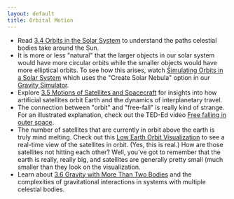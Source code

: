 ```yaml
---
layout: default
title: Orbital Motion
---
```


- Read [3.4 Orbits in the Solar System](https://openstax.org/books/astronomy-2e/pages/3-4-orbits-in-the-solar-system) to understand the paths celestial bodies take around the Sun.
- It is more or less "natural" that the larger objects in our solar system would have more circular orbits while the smaller objects would have more elliptical orbits. To see how this arises, watch [Simulating Orbits in a Solar System](https://youtu.be/vFX2cz854DU) which uses the "Create Solar Nebula" option in our [Gravity Simulator](https://www.andrewvh.com/kepler).
- Explore [3.5 Motions of Satellites and Spacecraft](https://openstax.org/books/astronomy-2e/pages/3-5-motions-of-satellites-and-spacecraft) for insights into how artificial satellites orbit Earth and the dynamics of interplanetary travel.
- The connection between "orbit" and "free-fall" is really kind of strange. For an illustrated explanation, check out the TED-Ed video [Free falling in outer space](https://youtu.be/tAUXIEr-VzM?si=tyhksN51yMI-oAOz).
- The number of satellites that are currently in orbit above the earth is truly mind melting. Check out this [Low Earth Orbit Visualization](https://platform.leolabs.space/visualization) to see a real-time view of the satellites in orbit. (Yes, this is real.) How are those satellites not hitting each other? Well, you've got to remember that the earth is really, really big, and satellites are generally pretty small (much smaller than they look on the visualization.  
- Learn about [3.6 Gravity with More Than Two Bodies](https://openstax.org/books/astronomy-2e/pages/3-6-gravity-with-more-than-two-bodies) and the complexities of gravitational interactions in systems with multiple celestial bodies.
